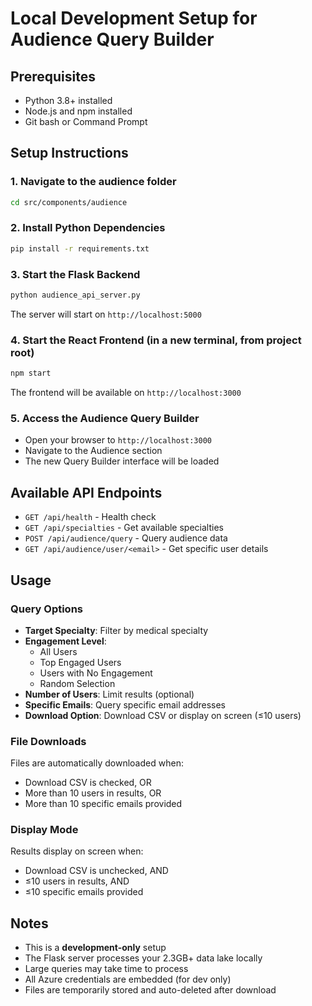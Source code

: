 # Local Development Setup for Audience Query Builder

## Prerequisites
- Python 3.8+ installed
- Node.js and npm installed
- Git bash or Command Prompt

## Setup Instructions

### 1. Navigate to the audience folder
```bash
cd src/components/audience
```

### 2. Install Python Dependencies
```bash
pip install -r requirements.txt
```

### 3. Start the Flask Backend
```bash
python audience_api_server.py
```
The server will start on `http://localhost:5000`

### 4. Start the React Frontend (in a new terminal, from project root)
```bash
npm start
```
The frontend will be available on `http://localhost:3000`

### 5. Access the Audience Query Builder
- Open your browser to `http://localhost:3000`
- Navigate to the Audience section
- The new Query Builder interface will be loaded

## Available API Endpoints

- `GET /api/health` - Health check
- `GET /api/specialties` - Get available specialties
- `POST /api/audience/query` - Query audience data
- `GET /api/audience/user/<email>` - Get specific user details

## Usage

### Query Options
- **Target Specialty**: Filter by medical specialty
- **Engagement Level**:
  - All Users
  - Top Engaged Users
  - Users with No Engagement
  - Random Selection
- **Number of Users**: Limit results (optional)
- **Specific Emails**: Query specific email addresses
- **Download Option**: Download CSV or display on screen (≤10 users)

### File Downloads
Files are automatically downloaded when:
- Download CSV is checked, OR
- More than 10 users in results, OR
- More than 10 specific emails provided

### Display Mode
Results display on screen when:
- Download CSV is unchecked, AND
- ≤10 users in results, AND
- ≤10 specific emails provided

## Notes

- This is a **development-only** setup
- The Flask server processes your 2.3GB+ data lake locally
- Large queries may take time to process
- All Azure credentials are embedded (for dev only)
- Files are temporarily stored and auto-deleted after download